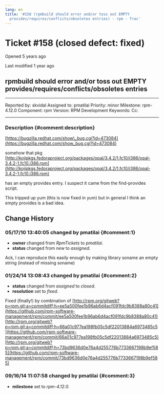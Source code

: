```yaml
---
lang: en
title: '#158 (rpmbuild should error and/or toss out EMPTY
  provides/requires/conflicts/obsoletes entries) - rpm - Trac'
---
```


Ticket \#158 (closed defect: fixed)
===================================

Opened 5 years ago

Last modified 1 year ago

rpmbuild should error and/or toss out EMPTY provides/requires/conflicts/obsoletes entries
-----------------------------------------------------------------------------------------

  -------------- --------- -------------- -----------------
  Reported by:   skvidal   Assigned to:   pmatilai
  Priority:      minor     Milestone:     rpm-4.12.0
  Component:     rpm       Version:       RPM Development
  Keywords:                Cc:            
                                          
  -------------- --------- -------------- -----------------

### Description {#comment:description}

[https://bugzilla.redhat.com/show\_bug.cgi?id=473084](https://bugzilla.redhat.com/show_bug.cgi?id=473084)

somehow that pkg
[http://kojipkgs.fedoraproject.org/packages/opal/3.4.2/1.fc10/i386/opal-3.4.2-1.fc10.i386.rpm](http://kojipkgs.fedoraproject.org/packages/opal/3.4.2/1.fc10/i386/opal-3.4.2-1.fc10.i386.rpm)

has an empty provides entry. I suspect it came from the find-provides
script.

This tripped up yum (this is now fixed in yum) but in general I think an
empty provides is a bad idea.

Change History
--------------

### 05/17/10 13:40:05 changed by pmatilai {#comment:1}

-   **owner** changed from *RpmTickets* to *pmatilai*.
-   **status** changed from *new* to *assigned*.

Ack, I can reproduce this easily enough by making library soname an
empty string (instead of missing soname)

### 01/24/14 13:08:43 changed by pmatilai {#comment:2}

-   **status** changed from *assigned* to *closed*.
-   **resolution** set to *fixed*.

Fixed (finally!) by combination of
[http://rpm.org/gitweb?p=rpm.git;a=commitdiff;h=ee5a500fee1b96ab6d4acf091fdc9b8388a80c41](https://github.com/rpm-software-management/rpm/commit/ee5a500fee1b96ab6d4acf091fdc9b8388a80c41)
[http://rpm.org/gitweb?p=rpm.git;a=commitdiff;h=66a01c977ea198fb05c5df22013884a6973485c5](https://github.com/rpm-software-management/rpm/commit/66a01c977ea198fb05c5df22013884a6973485c5)
[http://rpm.org/gitweb?p=rpm.git;a=commitdiff;h=73bd9636d0e76a4d255776b7733667198b9ef585](https://github.com/rpm-software-management/rpm/commit/73bd9636d0e76a4d255776b7733667198b9ef585)

### 09/16/14 11:07:58 changed by pmatilai {#comment:3}

-   **milestone** set to *rpm-4.12.0*.
